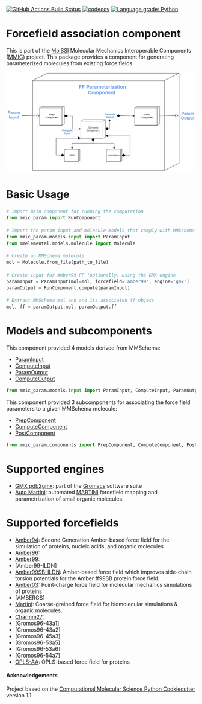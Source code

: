 [//]: # (Badges)
[![GitHub Actions Build Status](https://github.com/MolSSI/mmic_param/workflows/CI/badge.svg)](https://github.com/MolSSI/mmic_param/actions?query=workflow%3ACI)
[![codecov](https://codecov.io/gh/MolSSI/mmic_param/branch/master/graph/badge.svg)](https://codecov.io/gh/MolSSI/mmic_param/branch/master)
[![Language grade: Python](https://img.shields.io/lgtm/grade/python/g/MolSSI/mmic_param.svg?logo=lgtm&logoWidth=18)](https://lgtm.com/projects/g/MolSSI/mmic_param/context:python)

Forcefield association component
========================================
This is part of the [MolSSI](http://molssi.org) Molecular Mechanics Interoperable Components ([MMIC](https://github.com/MolSSI/mmic)) project. This package provides a component for generating parameterized molecules from existing force fields.

<p align="center">
<img src="mmic_param/data/ff_component.png">
</p>

# Basic Usage
```python
# Import main component for running the computation
from mmic_param import RunComponent

# Import the param input and molecule models that comply with MMSchema
from mmic_param.models.input import ParamInput
from mmelemental.models.molecule import Molecule

# Create an MMSchema molecule
mol = Molecule.from_file(path_to_file)

# Create input for Amber99 FF (optionally) using the GMX engine
paramInput = ParamInput(mol=mol, forcefield='amber99', engine='gmx')
paramOutput = RunComponent.compute(paramInput)

# Extract MMSchema mol and and its associated ff object
mol, ff = paramOutput.mol, paramOutput.ff
```

# Models and subcomponents
This component provided 4 models derived from MMSchema: 
- [ParamInput](https://github.com/MolSSI/mmic_param/blob/master/mmic_param/models/input.py#L8)
- [ComputeInput](https://github.com/MolSSI/mmic_param/blob/master/mmic_param/models/input.py#L14)
- [ParamOutput](https://github.com/MolSSI/mmic_param/blob/master/mmic_param/models/output.py#L12)
- [ComputeOutput](https://github.com/MolSSI/mmic_param/blob/master/mmic_param/models/output.py#L8)

```python
from mmic_param.models.input import ParamInput, ComputeInput, ParamOutput, ComputeOutput
```

This component provided 3 subcomponents for associating the force field parameters to a given MMSchema molecule: 
- [PrepComponent](https://github.com/MolSSI/mmic_param/blob/master/mmic_param/components/prep_component.py#L7)
- [ComputeComponent](https://github.com/MolSSI/mmic_param/blob/master/mmic_param/components/post_component.py#L5)
- [PostComponent](https://github.com/MolSSI/mmic_param/blob/master/mmic_param/components/post_component.py#L5)

```python
from mmic_param.components import PrepComponent, ComputeComponent, PostComponent
```
# Supported engines
- [GMX pdb2gmx](https://manual.gromacs.org/documentation/5.1/onlinehelp/gmx-pdb2gmx.html): part of the [Gromacs](https://www.gromacs.org) software suite
- [Auto Martini](https://github.com/tbereau/auto_martini): automated [MARTINI](http://www.cgmartini.nl) forcefield mapping and parametrization of small organic molecules.

# Supported forcefields
- [Amber94](https://pubs.acs.org/doi/abs/10.1021/ja00124a002): Second Generation Amber-based force field for the simulation of proteins, nucleic acids, and organic molecules
- [Amber96](): 
- [Amber99](): 
- [Amber99-ILDN]
- [Amber99SB-ILDN](https://pubmed.ncbi.nlm.nih.gov/20408171): Amber-based force field which improves side-chain torsion potentials for the Amber ff99SB protein force field. 
- [Amber03](https://onlinelibrary.wiley.com/doi/abs/10.1002/jcc.10349): Point‐charge force field for molecular mechanics simulations of proteins
- [AMBERGS]
- [Martini](https://pubs.acs.org/doi/10.1021/jp071097f#:~:text=The%20new%20version%2C%20coined%20the,large%20number%20of%20chemical%20compounds):  Coarse-grained force field for biomolecular simulations & organic molecules.
- [Charmm27]():
- [Gromos96-43a1]
- [Gromos96-43a2]
- [Gromos96-45a3]
- [Gromos96-53a5]
- [Gromos96-53a6]
- [Gromos96-54a7]
- [OPLS-AA](https://pubs.acs.org/doi/abs/10.1021/jp003919d): OPLS-based force field for proteins

#### Acknowledgements
 
Project based on the 
[Computational Molecular Science Python Cookiecutter](https://github.com/molssi/cookiecutter-cms) version 1.1.
